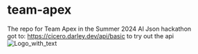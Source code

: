 # team-apex
The repo for Team Apex in the Summer 2024 AI Json hackathon\
got to: https://cicero.darley.dev/api/basic to try out the api\
![Logo_with_text](https://github.com/user-attachments/assets/8457888f-4f29-4bbd-a12a-9d715234a883)
